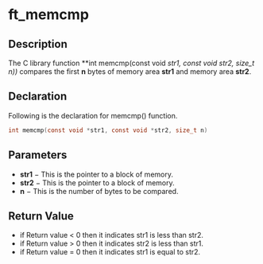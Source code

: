 # ft_memcmp

## Description
The C library function **int memcmp(const void *str1, const void *str2, size_t n))** compares the first **n** bytes of memory area **str1** and memory area **str2**.

## Declaration

Following is the declaration for memcmp() function.
```c
int memcmp(const void *str1, const void *str2, size_t n)
```
## Parameters

-   **str1** − This is the pointer to a block of memory.
-   **str2** − This is the pointer to a block of memory.
-   **n** − This is the number of bytes to be compared.

## Return Value
-   if Return value < 0 then it indicates str1 is less than str2.
-   if Return value > 0 then it indicates str2 is less than str1.
-   if Return value = 0 then it indicates str1 is equal to str2.